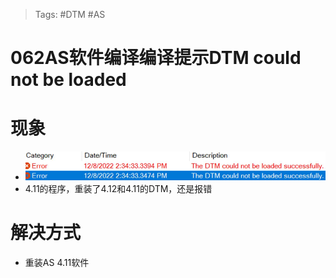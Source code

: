 > Tags: #DTM #AS

# 062AS软件编译编译提示DTM could not be loaded

# 现象

- ![](FILES/062AS软件编译编译提示DTM%20could%20not%20be%20loaded/image-20221208171337630.png)
- 4.11的程序，重装了4.12和4.11的DTM，还是报错

# 解决方式

- 重装AS 4.11软件
